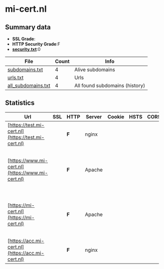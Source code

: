 

# mi-cert.nl
## Summary data


 - **SSL Grade**:
 - **HTTP Security Grade**:F
 - **[security.txt](https://www.digitaleoverheid.nl/nieuws/standaard-security-txt-nu-verplicht-voor-overheid/)**:0


| File       | Count | Info |
|------------|-------|------|
|[subdomains.txt](/data/mi-cert.nl/subdomains.txt)|4|Alive subdomains|
|[urls.txt](/data/mi-cert.nl/urls.txt)|4|Urls|
|[all_subdomains.txt](/data/mi-cert.nl/all_subdomains.txt)|4|All found subdomains (history)|


## Statistics


| Url | SSL | HTTP | Server | Cookie | HSTS | CORS | CTO | CSP | XFO | XXP | RP |FP| Tech |Title |
|--------|-------|-------|------|------|------|------|------|------|------|------|------|------|------|------|
|[https://test.mi-cert.nl](https://test.mi-cert.nl)| | **F**|nginx| | | | | | | | :white_check_mark: | |Basic Nginx|401 Authorizatio...|
|[https://www.mi-cert.nl](https://www.mi-cert.nl)| | **F**|Apache| | | | | | | | :white_check_mark: | |Apache HTTP Server Bootstrap HSTS Joomla PHP|Home | MI-Cert.n...|
|[https://mi-cert.nl](https://mi-cert.nl)| | **F**|Apache| | | | | | | | :white_check_mark: | |Apache HTTP Server Bootstrap HSTS Joomla PHP|Home | MI-Cert.n...|
|[https://acc.mi-cert.nl](https://acc.mi-cert.nl)| | **F**|nginx| | | | | | | | :white_check_mark: | |Basic HSTS Nginx|401 Authorizatio...|

